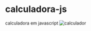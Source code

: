 # calculadora-js
 calculadora em javascript
![calculador](https://user-images.githubusercontent.com/93351789/159832074-9f2d8184-48d8-4e03-b5de-a4064e3f137a.jpg)
